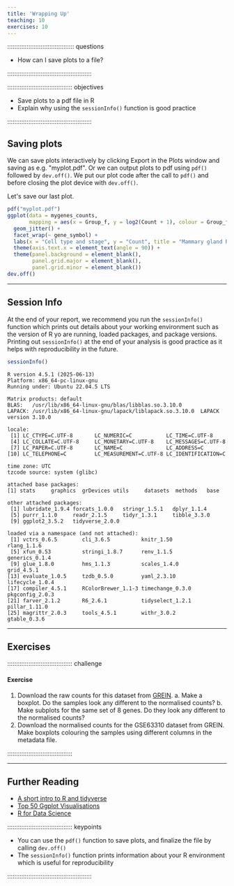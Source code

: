 ```yaml
---
title: 'Wrapping Up'
teaching: 10
exercises: 10
---
```


:::::::::::::::::::::::::::::::::::::: questions 

- How can I save plots to a file?

::::::::::::::::::::::::::::::::::::::::::::::::

::::::::::::::::::::::::::::::::::::: objectives

- Save plots to a pdf file in R
- Explain why using the `sessionInfo()` function is good practice

::::::::::::::::::::::::::::::::::::::::::::::::

## Saving plots



We can save plots interactively by clicking Export in the Plots window and saving as e.g. "myplot.pdf". Or we can output plots to pdf using `pdf()` followed by `dev.off()`. We put our plot code after the call to `pdf()` and before closing the plot device with `dev.off()`.

Let's save our last plot.


``` r
pdf("myplot.pdf")
ggplot(data = mygenes_counts, 
       mapping = aes(x = Group_f, y = log2(Count + 1), colour = Group_f)) +
  geom_jitter() +
  facet_wrap(~ gene_symbol) +
  labs(x = "Cell type and stage", y = "Count", title = "Mammary gland RNA-seq data") +
  theme(axis.text.x = element_text(angle = 90)) +
  theme(panel.background = element_blank(),
        panel.grid.major = element_blank(),
        panel.grid.minor = element_blank())
dev.off()
```

-----

## Session Info

At the end of your report, we recommend you run the `sessionInfo()`
function which prints out details about your working environment such as
the version of R yo are running, loaded packages, and package versions.
Printing out `sessionInfo()` at the end of your analysis is good
practice as it helps with reproducibility in the future.


``` r
sessionInfo()
```

``` output
R version 4.5.1 (2025-06-13)
Platform: x86_64-pc-linux-gnu
Running under: Ubuntu 22.04.5 LTS

Matrix products: default
BLAS:   /usr/lib/x86_64-linux-gnu/blas/libblas.so.3.10.0 
LAPACK: /usr/lib/x86_64-linux-gnu/lapack/liblapack.so.3.10.0  LAPACK version 3.10.0

locale:
 [1] LC_CTYPE=C.UTF-8       LC_NUMERIC=C           LC_TIME=C.UTF-8       
 [4] LC_COLLATE=C.UTF-8     LC_MONETARY=C.UTF-8    LC_MESSAGES=C.UTF-8   
 [7] LC_PAPER=C.UTF-8       LC_NAME=C              LC_ADDRESS=C          
[10] LC_TELEPHONE=C         LC_MEASUREMENT=C.UTF-8 LC_IDENTIFICATION=C   

time zone: UTC
tzcode source: system (glibc)

attached base packages:
[1] stats     graphics  grDevices utils     datasets  methods   base     

other attached packages:
 [1] lubridate_1.9.4 forcats_1.0.0   stringr_1.5.1   dplyr_1.1.4    
 [5] purrr_1.1.0     readr_2.1.5     tidyr_1.3.1     tibble_3.3.0   
 [9] ggplot2_3.5.2   tidyverse_2.0.0

loaded via a namespace (and not attached):
 [1] vctrs_0.6.5        cli_3.6.5          knitr_1.50         rlang_1.1.6       
 [5] xfun_0.53          stringi_1.8.7      renv_1.1.5         generics_0.1.4    
 [9] glue_1.8.0         hms_1.1.3          scales_1.4.0       grid_4.5.1        
[13] evaluate_1.0.5     tzdb_0.5.0         yaml_2.3.10        lifecycle_1.0.4   
[17] compiler_4.5.1     RColorBrewer_1.1-3 timechange_0.3.0   pkgconfig_2.0.3   
[21] farver_2.1.2       R6_2.6.1           tidyselect_1.2.1   pillar_1.11.0     
[25] magrittr_2.0.3     tools_4.5.1        withr_3.0.2        gtable_0.3.6      
```

-----

## Exercises


::::::::::::::::::::::::::::::::::::: challenge

#### Exercise

1. Download the raw counts for this dataset from [GREIN](http://www.ilincs.org/apps/grein/).
    a. Make a boxplot. Do the samples look any different to the normalised counts?
    b. Make subplots for the same set of 8 genes. Do they look any different to the normalised counts?
2. Download the normalised counts for the GSE63310 dataset from GREIN. Make boxplots colouring the samples using different columns in the metadata file.

:::::::::::::::::::::::::::::::::::::



-----

## Further Reading

- [A short intro to R and tidyverse](https://pmacdasci.github.io/r-intro-tidyverse/)  
- [Top 50 Ggplot Visualisations]( https://r-statistics.co/Top50-Ggplot2-Visualizations-MasterList-R-Code.html)  
- [R for Data Science](https://r4ds.had.co.nz/)


::::::::::::::::::::::::::::::::::::: keypoints 

- You can use the `pdf()` function to save plots, and finalize the file by calling `dev.off()`
- The `sessionInfo()` function prints information about your R environment which is useful for reproducibility

::::::::::::::::::::::::::::::::::::::::::::::::

